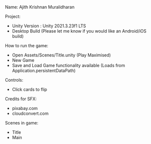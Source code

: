Name: Ajith Krishnan Muralidharan

Project:



* Unity Version : Unity 2021.3.23f1 LTS
* Desktop Build (Please let me know if you would like an Android/iOS build)



How to run the game:



* Open Assets/Scenes/Title.unity (Play Maximised)
* New Game
* Save and Load Game functionality available (Loads from Application.persistentDataPath)





Controls:



* Click cards to flip



Credits for SFX:



* pixabay.com 
* cloudconvert.com







Scenes in game:



* Title
* Main





